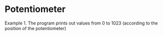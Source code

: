 # Potentiometer
Example 1. The program prints out values from 0 to 1023 (according to the position of the potentiometer)
